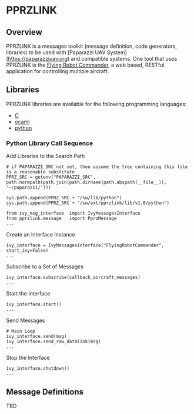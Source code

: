# PPRZLINK

## Overview

PPRZLINK is a messages toolkit (message definition, code generators, libraries) to be used with [Paparazzi UAV System] (https://paparazziuav.org) and compatible systems. One tool that uses PPRZLINK is the [Flying Robot Commander](https://github.com/paparazzi/flyingrobotcommander), a web based, RESTful application for controlling multiple aircraft.

## Libraries

PPRZLINK libraries are available for the following programming languages: 

- [C](https://github.com/hooperfly/pprzlink/tree/master/lib/v1.0/C)
- [ocaml](https://github.com/hooperfly/pprzlink/tree/master/lib/v1.0/ocaml)
- [python](https://github.com/hooperfly/pprzlink/tree/master/lib/v1.0/python)

### Python Library Call Sequence

Add Libraries to the Search Path

    # if PAPARAZZI_SRC not set, then assume the tree containing this file is a reasonable substitute
    PPRZ_SRC = getenv("PAPARAZZI_SRC", path.normpath(path.join(path.dirname(path.abspath(__file__)), '~/paparazzi/')))

    sys.path.append(PPRZ_SRC + "/sw/lib/python")
    sys.path.append(PPRZ_SRC + "/sw/ext/pprzlink/lib/v1.0/python")

    from ivy_msg_interface  import IvyMessagesInterface
    from pprzlink.message   import PprzMessage
    ...

Create an Interface Instance

    ivy_interface = IvyMessagesInterface("FlyingRobotCommander", start_ivy=False)
    ...

Subscribe to a Set of Messages

    ivy_interface.subscribe(callback_aircraft_messages)
    ...

Start the Interface

    ivy_interface.start()
    ...

Send Messages

    # Main Loop
    ivy_interface.send(msg)
    ivy_interface.send_raw_datalink(msg)
    ...

Stop the Interface

    ivy_interface.shutdown()
    ...

    
## Message Definitions

TBD

